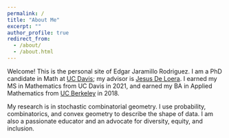```yaml
---
permalink: /
title: "About Me"
excerpt: ""
author_profile: true
redirect_from:
  - /about/
  - /about.html
---
```


Welcome! This is the personal site of Edgar Jaramillo Rodriguez.
I am a PhD candidate in Math at [UC Davis](https://www.math.ucdavis.edu/ "UCD Math"); my advisor is [Jesus De Loera](https://www.math.ucdavis.edu/~deloera/ "Jesus De Loera").
I earned my MS in Mathematics from UC Davis in 2021, and earned my BA in Applied Mathematics from [UC Berkeley](https://math.berkeley.edu/ "UCB Math") in 2018.

My research is in stochastic combinatorial geometry. I use probability, combinatorics, and convex geometry to describe the shape of data. I am also a passionate educator and an advocate for diversity, equity, and inclusion.
